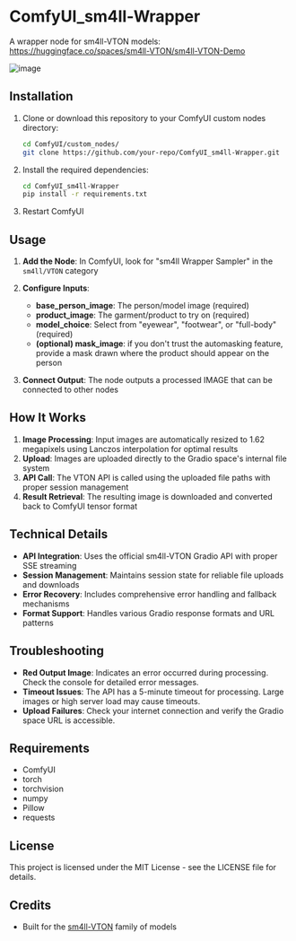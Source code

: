 # ComfyUI_sm4ll-Wrapper
A wrapper node for sm4ll-VTON models: https://huggingface.co/spaces/sm4ll-VTON/sm4ll-VTON-Demo

![image](https://github.com/user-attachments/assets/8c08b4fd-a9a6-42ef-a9b8-ec577ac9f0b7)

## Installation

1. Clone or download this repository to your ComfyUI custom nodes directory:
   ```bash
   cd ComfyUI/custom_nodes/
   git clone https://github.com/your-repo/ComfyUI_sm4ll-Wrapper.git
   ```

2. Install the required dependencies:
   ```bash
   cd ComfyUI_sm4ll-Wrapper
   pip install -r requirements.txt
   ```

3. Restart ComfyUI

## Usage

1. **Add the Node**: In ComfyUI, look for "sm4ll Wrapper Sampler" in the `sm4ll/VTON` category

2. **Configure Inputs**:
   - **base_person_image**: The person/model image (required)
   - **product_image**: The garment/product to try on (required)  
   - **model_choice**: Select from "eyewear", "footwear", or "full-body" (required)
   - **(optional) mask_image**: if you don't trust the automasking feature, provide a mask drawn where the product should appear on the person
     
3. **Connect Output**: The node outputs a processed IMAGE that can be connected to other nodes

## How It Works

1. **Image Processing**: Input images are automatically resized to 1.62 megapixels using Lanczos interpolation for optimal results
2. **Upload**: Images are uploaded directly to the Gradio space's internal file system
3. **API Call**: The VTON API is called using the uploaded file paths with proper session management
4. **Result Retrieval**: The resulting image is downloaded and converted back to ComfyUI tensor format

## Technical Details

- **API Integration**: Uses the official sm4ll-VTON Gradio API with proper SSE streaming
- **Session Management**: Maintains session state for reliable file uploads and downloads
- **Error Recovery**: Includes comprehensive error handling and fallback mechanisms
- **Format Support**: Handles various Gradio response formats and URL patterns

## Troubleshooting

- **Red Output Image**: Indicates an error occurred during processing. Check the console for detailed error messages.
- **Timeout Issues**: The API has a 5-minute timeout for processing. Large images or high server load may cause timeouts.
- **Upload Failures**: Check your internet connection and verify the Gradio space URL is accessible.

## Requirements

- ComfyUI
- torch
- torchvision  
- numpy
- Pillow
- requests

## License

This project is licensed under the MIT License - see the LICENSE file for details.

## Credits

- Built for the [sm4ll-VTON](https://huggingface.co/spaces/sm4ll-VTON/sm4ll-VTON-Demo) family of models
